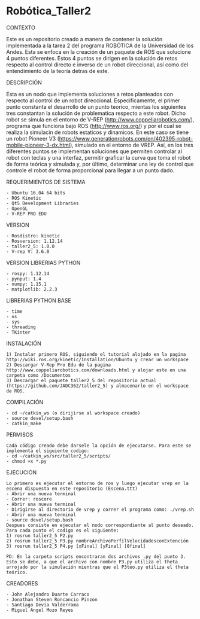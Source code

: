 # Robótica_Taller2
CONTEXTO

Este es un repositorio creado a manera de contener la solución implementada a la tarea 2 del programa ROBÓTICA de la Universidad de los Andes. Esta se enfoca en la creación de un paquete de ROS que solucione 4 puntos diferentes. Estos 4 puntos se dirigen en la solución de retos respecto al control directo e inverso de un robot direccional, así como del entendimiento de la teoría detras de este.

DESCRIPCIÓN

Esta es un nodo que implementa soluciones a retos planteados con respecto al control de un robot direccional. Especificamente, el primer punto constanta el desarrollo de un punto teorico, mientas los siguientes tres constantan la solución de problematica respecto a este robot. Dicho robot se simula en el entorno de V-REP (http://www.coppeliarobotics.com/), programa que funciona bajo ROS (http://www.ros.org/) y por el cual se realiza la simulacin de robots estaticos y dinamicos. En este caso se tiene un robot Pioneer V3 (https://www.generationrobots.com/en/402395-robot-mobile-pioneer-3-dx.html), simulado en el entorno de VREP. Así, en los tres diferentes puntos se implementan soluciones que permiten controlar al robot con teclas y una interfaz, permitir graficar la curva que toma el robot de forma teórica y simulada y, por último, determinar una ley de control que controle el robot de forma proporcional para llegar a un punto dado.

REQUERIMIENTOS DE SISTEMA

	- Ubuntu 16.04 64 bits
	- ROS Kinetic
	- Qt5 Development Libraries
	- OpenGL
  	- V-REP PRO EDU

VERSION

	- Rosdistro: kinetic
	- Rosversion: 1.12.14
	- taller2_5: 1.0.0
  	- V-rep V: 3.6.0
	
VERSION LIBRERIAS PYTHON

	- rospy: 1.12.14
	- pynput: 1.4
  	- numpy: 1.15.1
	- matplotlib: 2.2.3
LIBRERIAS PYTHON BASE

	- time
	- os
	- sys
	- threading
	- TKinter
INSTALACIÓN

	1) Instalar primero ROS, siguiendo el tutorial alojado en la pagina http://wiki.ros.org/kinetic/Installation/Ubuntu y crear un workspace
	2) Descargar V-Rep Pro Edu de la pagina http://www.coppeliarobotics.com/downloads.html y alojar este en una carpeta como /Documentos
	3) Descargar el paquete taller2_5 del repositorio actual (https://github.com/JADC362/taller2_5) y almacenarlo en el workspace de ROS. 
				
COMPILACIÓN

	- cd ~/catkin_ws (o dirijirse al workspace creado)
	- source devel/setup.bash
	- catkin_make
PERMISOS

	Cada código creado debe darsele la opción de ejecutarse. Para este se implementa el siguiente codigo:
	- cd ~/catkin_ws/src/taller2_5/scripts/
	- chmod +x *.py 

EJECUCIÓN

	Lo primero es ejecutar el entorno de ros y luego ejecutar vrep en la escena dispuesta en este repositorio (Escena.ttt)
	- Abrir una nueva terminal
	- Correr: roscore
	- Abrir una nueva terminal
  	- Dirigirse al directorio de vrep y correr el programa como: ./vrep.sh
  	- Abrir una nueva terminal
	- source devel/setup.bash
	Despues consiste en ejecutar el nodo correspondiente al punto deseado. Para cada punto el codigo es el siguiente:
	1) rosrun taller2_5 P2.py
  	2) rosrun taller2_5 P3.py nombreArchivoPerfilVelocidadesconExtención
  	3) rosrun taller2_5 P4.py [xFinal] [yFinal] [θfinal]
	
	PD: En la carpeta scripts encontraran dos archivos .py del punto 3. Esto se debe, a que el archivo con nombre P3.py utiliza el theta arrojado por la simulación mientras que el P3teo.py utiliza el theta teórico. 
	
CREADORES

	- John Alejandro Duarte Carraco
	- Jonathan Steven Roncancio Pinzon
	- Santiago Devia Valderrama
	- Miguel Angel Mozo Reyes
